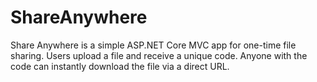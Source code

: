 # ShareAnywhere
Share Anywhere is a simple ASP.NET Core MVC app for one-time file sharing. Users upload a file and receive a unique code. Anyone with the code can instantly download the file via a direct URL.

